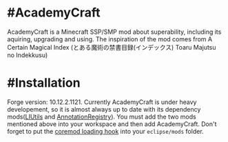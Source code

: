#AcademyCraft
============

AcademyCraft is a Minecraft SSP/SMP mod about superability, including its aquiring, upgrading and using. The inspiration of the mod comes from A Certain Magical Index (とある魔術の禁書目録(インデックス) Toaru Majutsu no Indekkusu)

#Installation
=====
Forge version: 10.12.2.1121.
Currently AcademyCraft is under heavy developement, so it is almost always up to date with its dependency mods([LIUtils][liu] and [AnnotationRegistry][ar]).
You must add the two mods mentioned above into your workspace and then add AcademyCraft.
Don't forget to put the [coremod loading hook]("https://github.com/LambdaInnovation/AcademyCraft/tree/master/jar") into your ```eclipse/mods``` folder.

[liu]: https://github.com/LambdaInnovation/LIUtils/tree/acaly
[ar]: https://github.com/LambdaInnovation/AnnotationRegistry
